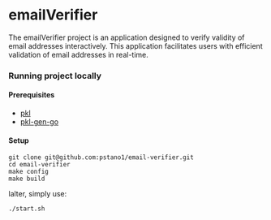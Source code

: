 # emailVerifier

The emailVerifier project is an application designed to verify validity of email addresses interactively. This application facilitates users with efficient validation of email addresses in real-time.

### Running project locally

#### Prerequisites
- [pkl](https://pkl-lang.org/main/current/pkl-cli/index.html#installation)
- [pkl-gen-go](https://pkl-lang.org/go/current/quickstart.html)

#### Setup

```console
git clone git@github.com:pstano1/email-verifier.git
cd email-verifier
make config
make build
```

lalter, simply use:

```console
./start.sh
```